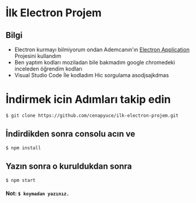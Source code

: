 # İlk Electron Projem

## Bilgi
- Electron kurmayı bilmiyorum ondan Ademcanın'ın [Electron Application](https://github.com/AdemCan0BEY/electron-application) Projesini kullandım
- Ben yaptım kodları moziladan bile bakmadım google chromedeki inceleden öğrendim kodları
- Visual Studio Code İle kodladım Hic sorgulama asodjsajkdmas


# İndirmek icin Adımları takip edin

```
$ git clone https://github.com/cenapyuce/ilk-electron-projem.git
```

## İndirdikden sonra consolu acın ve
```
$ npm install
```
## Yazın sonra o kuruldukdan sonra
```
$ npm start
```

#### Not: `$ koymadan yazınız.`
